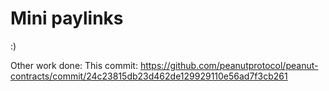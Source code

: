 # Mini paylinks

:)

Other work done:
This commit:
https://github.com/peanutprotocol/peanut-contracts/commit/24c23815db23d462de129929110e56ad7f3cb261
